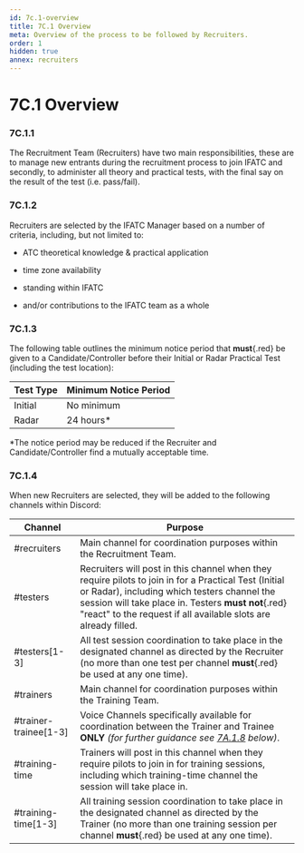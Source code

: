 ```yaml
---
id: 7c.1-overview
title: 7C.1 Overview
meta: Overview of the process to be followed by Recruiters.
order: 1
hidden: true
annex: recruiters
---
```


# 7C.1 Overview



### 7C.1.1

The Recruitment Team (Recruiters) have two main responsibilities, these are to manage new entrants during the recruitment process to join IFATC and secondly, to administer all theory and practical tests, with the final say on the result of the test (i.e. pass/fail).



### 7C.1.2

Recruiters are selected by the IFATC Manager based on a number of criteria, including, but not limited to:



- ATC theoretical knowledge & practical application


- time zone availability
- standing within IFATC
- and/or contributions to the IFATC team as a whole



### 7C.1.3 

The following table outlines the minimum notice period that **must**{.red} be given to a Candidate/Controller before their Initial or Radar Practical Test (including the test location):



| Test Type | Minimum Notice Period |
| --------- | --------------------- |
| Initial   | No minimum            |
| Radar     | 24 hours*             |

*The notice period may be reduced if the Recruiter and Candidate/Controller find a mutually acceptable time.



### 7C.1.4

When new Recruiters are selected, they will be added to the following channels within Discord:



| Channel               | Purpose                                                      |
| --------------------- | ------------------------------------------------------------ |
| #recruiters           | Main channel for coordination purposes within the Recruitment Team. |
| #testers              | Recruiters will post in this channel when they require pilots to join in for a Practical Test (Initial or Radar), including which testers channel the session will take place in. Testers **must not**{.red} "react" to the request if all available slots are already filled. |
| #testers[1-3]         | All test session coordination to take place in the designated channel as directed by the Recruiter (no more than one test per channel **must**{.red} be used at any one time). |
| #trainers             | Main channel for coordination purposes within the Training Team. |
| #trainer-trainee[1-3] | Voice Channels specifically available for coordination between the Trainer and Trainee **ONLY** *(for further guidance see [7A.1.8](/guide/atc-manual/7a.-trainers/7a.1-overview#7a.1.8) below)*. |
| #training-time        | Trainers will post in this channel when they require pilots to join in for training sessions, including which training-time channel the session will take place in. |
| #training-time[1-3]   | All training session coordination to take place in the designated channel as directed by the Trainer (no more than one training session per channel **must**{.red} be used at any one time). |
